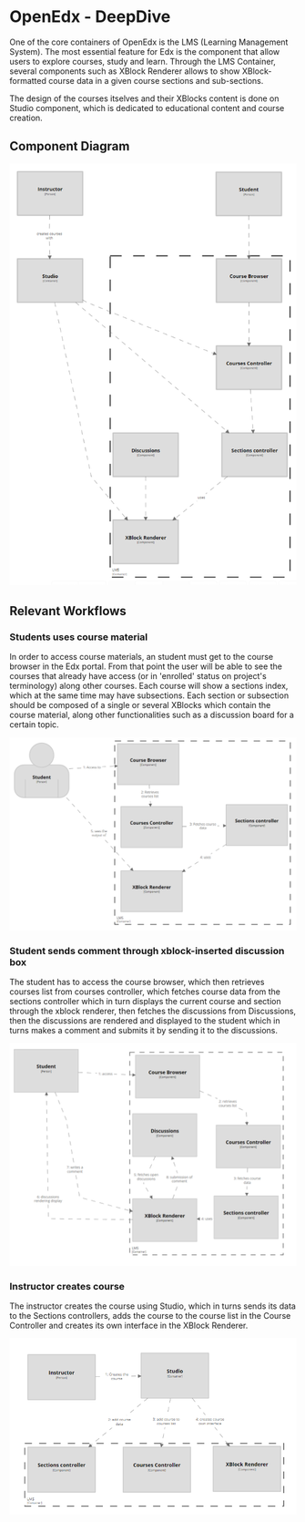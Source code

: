 # OpenEdx - DeepDive

One of the core containers of OpenEdx is the LMS (Learning Management System). The most essential feature for Edx is the component that allow users to explore courses, study and learn. Through the LMS Container, several components such as XBlock Renderer allows to show XBlock-formatted course data in a given course sections and sub-sections.

The design of the courses itselves and their XBlocks content is done on Studio component, which is dedicated to educational content and course creation.

## Component Diagram
![Component Diagram](assets/lms_container_component_diagram.png "LMS Container Component Diagram")

## Relevant Workflows

### Students uses course material
In order to access course materials, an student must get to the course browser in the Edx portal. From that point the user will be able to see the courses that already have access (or in 'enrolled' status on project's terminology) along other courses. Each course will show a sections index, which at the same time may have subsections. Each section or subsection should be composed of a single or several XBlocks which contain the course material, along other functionalities such as a discussion board for a certain topic.

![Dynamic Diagram](assets/student_browses_course.png "Dynamic Diagram of how the student gets to see the course material")


### Student sends comment through xblock-inserted discussion box
The student has to access the course browser, which then retrieves courses list from courses controller, which fetches course data from the sections controller which in turn displays the current course and section through the xblock renderer, then fetches the discussions from Discussions, then the discussions are rendered and displayed to the student which in turns makes a comment and submits it by sending it to the discussions.

![Dynamic Diagram Two](assets/studentCommentWorkflow.png "Student comment Workflow")


### Instructor creates course
The instructor creates the course using Studio, which in turns sends its data to the Sections controllers, adds the course to the course list in the Course Controller and creates its own interface in the XBlock Renderer.

![Dynamic Diagram Three](assets/InstructorCreatesCourseWorkflow.png "Instructor creates course Workflow")